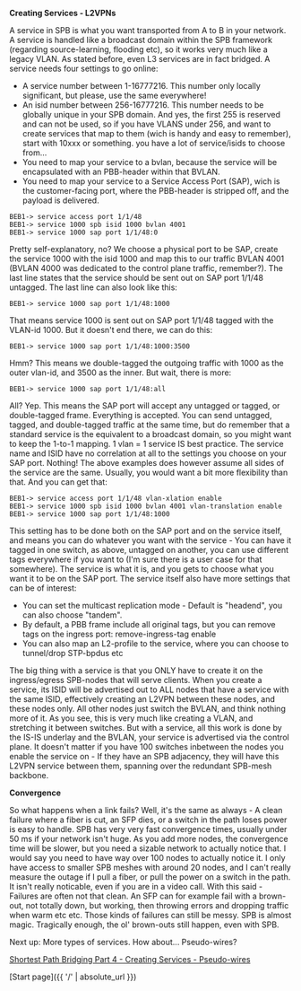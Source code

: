 **Creating Services - L2VPNs**

A service in SPB is what you want transported from A to B in your network. A service is handled like a broadcast domain within the SPB framework (regarding source-learning, flooding etc), so it works very much like a legacy VLAN. As stated before, even L3 services are in fact bridged.
A service needs four settings to go online:
* A service number between 1-16777216. This number only locally significant, but please, use the same everywhere!
* An isid number between 256-16777216. This number needs to be globally unique in your SPB domain. And yes, the first 255 is reserved and can not be used, so if you have VLANS under 256, and want to create services that map to them (wich is handy and easy to remember), start with 10xxx or something. you have a lot of service/isids to choose from...
* You need to map your service to a bvlan, because the service will be encapsulated with an PBB-header within that BVLAN.
* You need to map your service to a Service Access Port (SAP), wich is the customer-facing port, where the PBB-header is stripped off, and the payload is delivered.

```
BEB1-> service access port 1/1/48
BEB1-> service 1000 spb isid 1000 bvlan 4001
BEB1-> service 1000 sap port 1/1/48:0
```
Pretty self-explanatory, no? We choose a physical port to be SAP, create the service 1000 with the isid 1000 and map this to our traffic BVLAN 4001 (BVLAN 4000 was dedicated to the control plane traffic, remember?). The last line states that the service should be sent out on SAP port 1/1/48 untagged.
The last line can also look like this:

```
BEB1-> service 1000 sap port 1/1/48:1000
```

That means service 1000 is sent out on SAP port 1/1/48 tagged with the VLAN-id 1000. But it doesn't end there, we can do this:

```
BEB1-> service 1000 sap port 1/1/48:1000:3500
```

Hmm? This means we double-tagged the outgoing traffic with 1000 as the outer vlan-id, and 3500 as the inner. But wait, there is more:

```
BEB1-> service 1000 sap port 1/1/48:all
```
All? Yep. This means the SAP port will accept any untagged or tagged, or double-tagged frame. Everything is accepted. You can send untagged, tagged, and double-tagged traffic at the same time, but do remember that a standard service is the equivalent to a broadcast domain, so you might want to keep the 1-to-1 mapping. 1 vlan = 1 service IS best practice. The service name and ISID have no correlation at all to the settings you choose on your SAP port. Nothing! The above examples does however assume all sides of the service are the same. Usually, you would want a bit more flexibility than that. And you can get that:

```
BEB1-> service access port 1/1/48 vlan-xlation enable
BEB1-> service 1000 spb isid 1000 bvlan 4001 vlan-translation enable
BEB1-> service 1000 sap port 1/1/48:1000 
```

This setting has to be done both on the SAP port and on the service itself, and means you can do whatever you want with the service - You can have it tagged in one switch, as above, untagged on another, you can use different tags everywhere if you want to (I'm sure there is a user case for that somewhere). The service is what it is, and you gets to choose what you want it to be on the SAP port. The service itself also have more settings that can be of interest:

* You can set the multicast replication mode - Default is "headend", you can also choose "tandem".
* By default, a PBB frame include all original tags, but you can remove tags on the ingress port: remove-ingress-tag enable
* You can also map an L2-profile to the service, where you can choose to tunnel/drop STP-bpdus etc

The big thing with a service is that you ONLY have to create it on the ingress/egress SPB-nodes that will serve clients. When you create a service, its ISID will be advertised out to ALL nodes that have a service with the same ISID, effectively creating an L2VPN between these nodes, and these nodes only. All other nodes just switch the BVLAN, and think nothing more of it. As you see, this is very much like creating a VLAN, and stretching it between switches. But with a service, all this work is done by the IS-IS underlay and the BVLAN, your service is advertised via the control plane. It doesn't matter if you have 100 switches inbetween the nodes you enable the service on - If they have an SPB adjacency, they will have this L2VPN service between them, spanning over the redundant SPB-mesh backbone.

**Convergence**

So what happens when a link fails? Well, it's the same as always - A clean failure where a fiber is cut, an SFP dies, or a switch in the path loses power is easy to handle. SPB has very very fast convergence times, usually under 50 ms if your network isn't huge. As you add more nodes, the convergence time will be slower, but you need a sizable network to actually notice that. I would say you need to have way over 100 nodes to actually notice it. I only have access to smaller SPB meshes with around 20 nodes, and I can't really measure the outage if I pull a fiber, or pull the power on a switch in the path. It isn't really noticable, even if you are in a video call. With this said - Failures are often not that clean. An SFP can for example fail with a brown-out, not totally down, but working, then throwing errors and dropping traffic when warm etc etc. Those kinds of failures can still be messy. SPB is almost magic. Tragically enough, the ol' brown-outs still happen, even with SPB.

Next up: More types of services. How about... Pseudo-wires?

[Shortest Path Bridging Part 4 - Creating Services - Pseudo-wires](https://networkundertaker.com/2023/04/12/Shortest-Path-Bridging-part-4.html)

[Start page]({{ '/' | absolute_url }})
